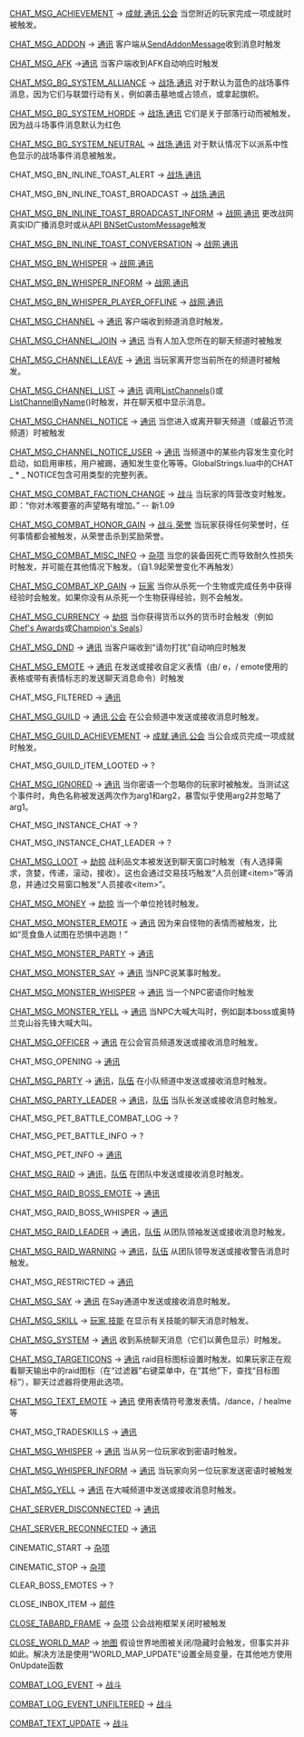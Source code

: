 [CHAT\_MSG\_ACHIEVEMENT](https://wow.gamepedia.com/CHAT_MSG_ACHIEVEMENT) → [成就](https://wow.gamepedia.com/Category:API_events/Achievements),[通讯](https://wow.gamepedia.com/Category:API_events/Communication),[公会](https://wow.gamepedia.com/Category:API_events/Guild) 当您附近的玩家完成一项成就时被触发。

[CHAT\_MSG\_ADDON](https://wow.gamepedia.com/CHAT_MSG_ADDON) → [通讯](https://wow.gamepedia.com/Category:API_events/Communication) 客户端从[SendAddonMessage](https://wow.gamepedia.com/API_SendAddonMessage)收到消息时触发

[CHAT\_MSG\_AFK](https://wow.gamepedia.com/CHAT_MSG_AFK) →[通讯](https://wow.gamepedia.com/Category:API_events/Communication) 当客户端收到AFK自动响应时触发

[CHAT\_MSG\_BG\_SYSTEM\_ALLIANCE](https://wow.gamepedia.com/CHAT_MSG_BG_SYSTEM_ALLIANCE) → [战场](https://wow.gamepedia.com/Category:API_events/Battleground),[通讯](https://wow.gamepedia.com/Category:API_events/Communication) 对于默认为蓝色的战场事件消息，因为它们与联盟行动有关，例如袭击墓地或占领点，或拿起旗帜。

[CHAT\_MSG\_BG\_SYSTEM\_HORDE](https://wow.gamepedia.com/CHAT_MSG_BG_SYSTEM_HORDE) → [战场](https://wow.gamepedia.com/Category:API_events/Battleground),[通讯](https://wow.gamepedia.com/Category:API_events/Communication) 它们是关于部落行动而被触发，因为战斗场事件消息默认为红色

[CHAT\_MSG\_BG\_SYSTEM\_NEUTRAL](https://wow.gamepedia.com/CHAT_MSG_BG_SYSTEM_NEUTRAL) → [战场](https://wow.gamepedia.com/Category:API_events/Battleground),[通讯](https://wow.gamepedia.com/Category:API_events/Communication)  对于默认情况下以派系中性色显示的战场事件消息被触发。

CHAT\_MSG\_BN\_INLINE\_TOAST\_ALERT → [战场](https://wow.gamepedia.com/Category:API_events/Battleground),[通讯](https://wow.gamepedia.com/Category:API_events/Communication)

CHAT\_MSG\_BN\_INLINE\_TOAST\_BROADCAST → [战场](https://wow.gamepedia.com/Category:API_events/Battleground),[通讯](https://wow.gamepedia.com/Category:API_events/Communication)

[CHAT\_MSG\_BN\_INLINE\_TOAST\_BROADCAST\_INFORM](https://wow.gamepedia.com/CHAT_MSG_BN_INLINE_TOAST_BROADCAST_INFORM) → [战网](https://wow.gamepedia.com/Category:API_events/Battle.net),[通讯](https://wow.gamepedia.com/Category:API_events/Communication) 更改战网真实ID广播消息时或从[API BNSetCustomMessage](https://wow.gamepedia.com/API_BNSetCustomMessage)触发

[CHAT\_MSG\_BN\_INLINE\_TOAST\_CONVERSATION](https://wow.gamepedia.com/CHAT_MSG_BN_INLINE_TOAST_CONVERSATION) → [战网](https://wow.gamepedia.com/Category:API_events/Battle.net),[通讯](https://wow.gamepedia.com/Category:API_events/Communication)

[CHAT\_MSG\_BN\_WHISPER](https://wow.gamepedia.com/CHAT_MSG_BN_WHISPER) → [战网](https://wow.gamepedia.com/Category:API_events/Battle.net),[通讯](https://wow.gamepedia.com/Category:API_events/Communication)

[CHAT\_MSG\_BN\_WHISPER\_INFORM](https://wow.gamepedia.com/CHAT_MSG_BN_WHISPER_INFORM) → [战网](https://wow.gamepedia.com/Category:API_events/Battle.net),[通讯](https://wow.gamepedia.com/Category:API_events/Communication)

[CHAT\_MSG\_BN\_WHISPER\_PLAYER\_OFFLINE](https://wow.gamepedia.com/CHAT_MSG_BN_WHISPER_PLAYER_OFFLINE) → [战网](https://wow.gamepedia.com/Category:API_events/Battle.net),[通讯](https://wow.gamepedia.com/Category:API_events/Communication)

[CHAT\_MSG\_CHANNEL](https://wow.gamepedia.com/CHAT_MSG_CHANNEL) → [通讯](https://wow.gamepedia.com/Category:API_events/Communication) 客户端收到频道消息时触发。

[CHAT\_MSG\_CHANNEL\_JOIN](https://wow.gamepedia.com/CHAT_MSG_CHANNEL_JOIN) → [通讯](https://wow.gamepedia.com/Category:API_events/Communication) 当有人加入您所在的聊天频道时被触发

[CHAT\_MSG\_CHANNEL\_LEAVE](https://wow.gamepedia.com/CHAT_MSG_CHANNEL_LEAVE) → [通讯](https://wow.gamepedia.com/Category:API_events/Communication) 当玩家离开您当前所在的频道时被触发。

[CHAT\_MSG\_CHANNEL\_LIST](https://wow.gamepedia.com/CHAT_MSG_CHANNEL_LIST) → [通讯](https://wow.gamepedia.com/Category:API_events/Communication)  调用[ListChannels](https://wow.gamepedia.com/API_ListChannels)\(\)或[ListChannelByName](https://wow.gamepedia.com/API_ListChannelByName)\(\)时触发，并在聊天框中显示消息。

[CHAT\_MSG\_CHANNEL\_NOTICE](https://wow.gamepedia.com/CHAT_MSG_CHANNEL_NOTICE) → [通讯](https://wow.gamepedia.com/Category:API_events/Communication) 当您进入或离开聊天频道（或最近节流频道）时被触发

[CHAT\_MSG\_CHANNEL\_NOTICE\_USER](https://wow.gamepedia.com/CHAT_MSG_CHANNEL_NOTICE_USER) → [通讯](https://wow.gamepedia.com/Category:API_events/Communication)  当频道中的某些内容发生变化时启动，如启用审核，用户被踢，通知发生变化等等。GlobalStrings.lua中的CHAT \_ \* \_ NOTICE包含可用类型的完整列表。

[CHAT\_MSG\_COMBAT\_FACTION\_CHANGE](https://wow.gamepedia.com/CHAT_MSG_COMBAT_FACTION_CHANGE) → [战斗](https://wow.gamepedia.com/Category:API_events/Combat) 当玩家的阵营改变时触发。即：“你对木喉要塞的声望略有增加。” -- 新1.09

[CHAT\_MSG\_COMBAT\_HONOR\_GAIN](https://wow.gamepedia.com/CHAT_MSG_COMBAT_HONOR_GAIN) → [战斗](https://wow.gamepedia.com/Category:API_events/Combat),[荣誉](https://wow.gamepedia.com/Category:API_events/Honor)  当玩家获得任何荣誉时，任何事情都会被触发，从荣誉击杀到奖励荣誉。

[CHAT\_MSG\_COMBAT\_MISC\_INFO](https://wow.gamepedia.com/CHAT_MSG_COMBAT_MISC_INFO) → [杂项](https://wow.gamepedia.com/Category:API_events/Misc)  当您的装备因死亡而导致耐久性损失时触发，并可能在其他情况下触发。（自1.9起荣誉变化不再触发）

[CHAT\_MSG\_COMBAT\_XP\_GAIN](https://wow.gamepedia.com/CHAT_MSG_COMBAT_XP_GAIN) → [玩家](https://wow.gamepedia.com/Category:API_events/Player) 当你从杀死一个生物或完成任务中获得经验时会触发。如果你没有从杀死一个生物获得经验，则不会触发。

[CHAT\_MSG\_CURRENCY](https://wow.gamepedia.com/CHAT_MSG_CURRENCY) → [劫掠](https://wow.gamepedia.com/Category:API_events/Loot) 当你获得货币以外的货币时会触发（例如[Chef's Awards](https://wow.gamepedia.com/Chef's_Award)或[Champion's Seals](https://wow.gamepedia.com/Champion's_Seal)）

[CHAT\_MSG\_DND](https://wow.gamepedia.com/CHAT_MSG_DND) → [通讯](https://wow.gamepedia.com/Category:API_events/Communication) 当客户端收到“请勿打扰”自动响应时触发

[CHAT\_MSG\_EMOTE](https://wow.gamepedia.com/CHAT_MSG_EMOTE) → [通讯](https://wow.gamepedia.com/Category:API_events/Communication) 在发送或接收自定义表情（由/ e，/ emote使用的表格或带有表情标志的发送聊天消息命令）时触发

CHAT\_MSG\_FILTERED → [通讯](https://wow.gamepedia.com/Category:API_events/Communication)

[CHAT\_MSG\_GUILD](https://wow.gamepedia.com/CHAT_MSG_GUILD) → [通讯](https://wow.gamepedia.com/Category:API_events/Communication),[公会](https://wow.gamepedia.com/Category:API_events/Guild) 在公会频道中发送或接收消息时触发。

[CHAT\_MSG\_GUILD\_ACHIEVEMENT](https://wow.gamepedia.com/CHAT_MSG_GUILD_ACHIEVEMENT) → [成就](https://wow.gamepedia.com/Category:API_events/Achievements),[通讯](https://wow.gamepedia.com/Category:API_events/Communication),[公会](https://wow.gamepedia.com/Category:API_events/Guild) 当公会成员完成一项成就时触发。

CHAT\_MSG\_GUILD\_ITEM\_LOOTED → ?

[CHAT\_MSG\_IGNORED](https://wow.gamepedia.com/CHAT_MSG_IGNORED) → [通讯](https://wow.gamepedia.com/Category:API_events/Communication)  当你密语一个忽略你的玩家时被触发。当测试这个事件时，角色名称被发送两次作为arg1和arg2，暴雪似乎使用arg2并忽略了arg1。

CHAT\_MSG\_INSTANCE\_CHAT → ?

CHAT\_MSG\_INSTANCE\_CHAT\_LEADER → ?

[CHAT\_MSG\_LOOT](https://wow.gamepedia.com/CHAT_MSG_LOOT) → [劫掠](https://wow.gamepedia.com/Category:API_events/Loot) 战利品文本被发送到聊天窗口时触发（有人选择需求，贪婪，传递，滚动，接收）。这也会通过交易技巧触发“人员创建&lt;item&gt;”等消息，并通过交易窗口触发“人员接收&lt;item&gt;”。

[CHAT\_MSG\_MONEY](https://wow.gamepedia.com/CHAT_MSG_MONEY) → [劫掠](https://wow.gamepedia.com/Category:API_events/Loot) 当一个单位抢钱时触发。

[CHAT\_MSG\_MONSTER\_EMOTE](https://wow.gamepedia.com/CHAT_MSG_MONSTER_EMOTE) → [通讯](https://wow.gamepedia.com/Category:API_events/Communication) 因为来自怪物的表情而被触发，比如“觅食鱼人试图在恐惧中逃跑！”

[CHAT\_MSG\_MONSTER\_PARTY](https://wow.gamepedia.com/CHAT_MSG_MONSTER_PARTY) → [通讯](https://wow.gamepedia.com/Category:API_events/Communication)

[CHAT\_MSG\_MONSTER\_SAY](https://wow.gamepedia.com/CHAT_MSG_MONSTER_SAY) → [通讯](https://wow.gamepedia.com/Category:API_events/Communication) 当NPC说某事时触发。

[CHAT\_MSG\_MONSTER\_WHISPER](https://wow.gamepedia.com/CHAT_MSG_MONSTER_WHISPER) → [通讯](https://wow.gamepedia.com/Category:API_events/Communication) 当一个NPC密语你时触发

[CHAT\_MSG\_MONSTER\_YELL](https://wow.gamepedia.com/CHAT_MSG_MONSTER_YELL) → [通讯](https://wow.gamepedia.com/Category:API_events/Communication) 当NPC大喊大叫时，例如副本boss或奥特兰克山谷先锋大喊大叫。

[CHAT\_MSG\_OFFICER](https://wow.gamepedia.com/CHAT_MSG_OFFICER) → [通讯](https://wow.gamepedia.com/Category:API_events/Communication) 在公会官员频道发送或接收消息时触发。

CHAT\_MSG\_OPENING → [通讯](https://wow.gamepedia.com/Category:API_events/Communication)

[CHAT\_MSG\_PARTY](https://wow.gamepedia.com/CHAT_MSG_PARTY) → [通讯](https://wow.gamepedia.com/Category:API_events/Communication)，[队伍](#) 在小队频道中发送或接收消息时触发。

[CHAT\_MSG\_PARTY\_LEADER](https://wow.gamepedia.com/CHAT_MSG_PARTY_LEADER) → [通讯](https://wow.gamepedia.com/Category:API_events/Communication)，[队伍](#) 当队长发送或接收消息时触发。

CHAT\_MSG\_PET\_BATTLE\_COMBAT\_LOG → ?

CHAT\_MSG\_PET\_BATTLE\_INFO → ?

CHAT\_MSG\_PET\_INFO → [通讯](https://wow.gamepedia.com/Category:API_events/Communication)

[CHAT\_MSG\_RAID](https://wow.gamepedia.com/CHAT_MSG_RAID) → [通讯](https://wow.gamepedia.com/Category:API_events/Communication)，[队伍](#) 在团队中发送或接收消息时触发。

[CHAT\_MSG\_RAID\_BOSS\_EMOTE](https://wow.gamepedia.com/CHAT_MSG_RAID_BOSS_EMOTE) → [通讯](https://wow.gamepedia.com/Category:API_events/Communication)

CHAT\_MSG\_RAID\_BOSS\_WHISPER → [通讯](https://wow.gamepedia.com/Category:API_events/Communication)

[CHAT\_MSG\_RAID\_LEADER](https://wow.gamepedia.com/CHAT_MSG_RAID_LEADER) → [通讯](https://wow.gamepedia.com/Category:API_events/Communication)，[队伍](#)  从团队领袖发送或接收消息时触发。

[CHAT\_MSG\_RAID\_WARNING](https://wow.gamepedia.com/CHAT_MSG_RAID_WARNING) → [通讯](https://wow.gamepedia.com/Category:API_events/Communication)，[队伍](#) 从团队领导发送或接收警告消息时触发。

CHAT\_MSG\_RESTRICTED → [通讯](https://wow.gamepedia.com/Category:API_events/Communication)

[CHAT\_MSG\_SAY](https://wow.gamepedia.com/CHAT_MSG_SAY) → [通讯](https://wow.gamepedia.com/Category:API_events/Communication) 在Say通道中发送或接收消息时触发。

[CHAT\_MSG\_SKILL](https://wow.gamepedia.com/CHAT_MSG_SKILL) → [玩家](https://wow.gamepedia.com/Category:API_events/Player),[技能](https://wow.gamepedia.com/Category:API_events/Skill) 在显示有关技能的聊天消息时触发。

[CHAT\_MSG\_SYSTEM](https://wow.gamepedia.com/CHAT_MSG_SYSTEM) → [通讯](https://wow.gamepedia.com/Category:API_events/Communication) 收到系统聊天消息（它们以黄色显示）时触发。

[CHAT\_MSG\_TARGETICONS](https://wow.gamepedia.com/CHAT_MSG_TARGETICONS) → [通讯](https://wow.gamepedia.com/Category:API_events/Communication) raid目标图标设置时触发。如果玩家正在观看聊天输出中的raid图标（在“过滤器”右键菜单中，在“其他”下，查找“目标图标”），聊天过滤器将使用此选项。

[CHAT\_MSG\_TEXT\_EMOTE](https://wow.gamepedia.com/CHAT_MSG_TEXT_EMOTE) → [通讯](https://wow.gamepedia.com/Category:API_events/Communication) 使用表情符号激发表情。/dance，/ healme等

CHAT\_MSG\_TRADESKILLS → [通讯](https://wow.gamepedia.com/Category:API_events/Communication)

[CHAT\_MSG\_WHISPER](https://wow.gamepedia.com/CHAT_MSG_WHISPER) → [通讯](https://wow.gamepedia.com/Category:API_events/Communication) 当从另一位玩家收到密语时触发。

[CHAT\_MSG\_WHISPER\_INFORM](https://wow.gamepedia.com/CHAT_MSG_WHISPER_INFORM) → [通讯](https://wow.gamepedia.com/Category:API_events/Communication) 当玩家向另一位玩家发送密语时被触发

[CHAT\_MSG\_YELL](https://wow.gamepedia.com/CHAT_MSG_YELL) → [通讯](https://wow.gamepedia.com/Category:API_events/Communication) 在大喊频道中发送或接收消息时触发。

[CHAT\_SERVER\_DISCONNECTED](https://wow.gamepedia.com/CHAT_SERVER_DISCONNECTED) → [通讯](https://wow.gamepedia.com/Category:API_events/Communication)

[CHAT\_SERVER\_RECONNECTED](https://wow.gamepedia.com/CHAT_SERVER_RECONNECTED) → [通讯](https://wow.gamepedia.com/Category:API_events/Communication)

CINEMATIC\_START → [杂项](https://wow.gamepedia.com/Category:API_events/Misc)

CINEMATIC\_STOP → [杂项](https://wow.gamepedia.com/Category:API_events/Misc)

CLEAR\_BOSS\_EMOTES → ?

CLOSE\_INBOX\_ITEM → [邮件](https://wow.gamepedia.com/Category:API_events/Mail)

[CLOSE\_TABARD\_FRAME](https://wow.gamepedia.com/CLOSE_TABARD_FRAME) → [杂项](https://wow.gamepedia.com/Category:API_events/Misc) 公会战袍框架关闭时被触发

[CLOSE\_WORLD\_MAP](https://wow.gamepedia.com/CLOSE_WORLD_MAP) →  [地图](https://wow.gamepedia.com/Category:API_events/Map)  假设世界地图被关闭/隐藏时会触发，但事实并非如此。解决方法是使用“WORLD\_MAP\_UPDATE”设置全局变量，在其他地方使用OnUpdate函数

[COMBAT\_LOG\_EVENT](https://wow.gamepedia.com/COMBAT_LOG_EVENT) → [战斗](https://wow.gamepedia.com/Category:API_events/Combat)

[COMBAT\_LOG\_EVENT\_UNFILTERED](https://wow.gamepedia.com/COMBAT_LOG_EVENT_UNFILTERED) → [战斗](https://wow.gamepedia.com/Category:API_events/Combat)

[COMBAT\_TEXT\_UPDATE](https://wow.gamepedia.com/COMBAT_TEXT_UPDATE) → [战斗](#)

